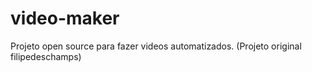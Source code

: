 # video-maker
Projeto open source para fazer videos automatizados. (Projeto original filipedeschamps)
